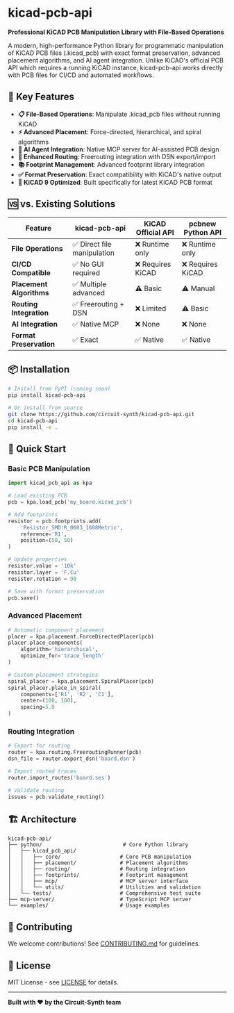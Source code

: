 # kicad-pcb-api

**Professional KiCAD PCB Manipulation Library with File-Based Operations**

A modern, high-performance Python library for programmatic manipulation of KiCAD PCB files (.kicad_pcb) with exact format preservation, advanced placement algorithms, and AI agent integration. Unlike KiCAD's official PCB API which requires a running KiCAD instance, kicad-pcb-api works directly with PCB files for CI/CD and automated workflows.

## 🚀 Key Features

- **📋 File-Based Operations**: Manipulate .kicad_pcb files without running KiCAD
- **⚡ Advanced Placement**: Force-directed, hierarchical, and spiral algorithms
- **🤖 AI Agent Integration**: Native MCP server for AI-assisted PCB design
- **🔧 Enhanced Routing**: Freerouting integration with DSN export/import
- **📚 Footprint Management**: Advanced footprint library integration
- **✅ Format Preservation**: Exact compatibility with KiCAD's native output
- **🎯 KiCAD 9 Optimized**: Built specifically for latest KiCAD PCB format

## 🆚 vs. Existing Solutions

| Feature | kicad-pcb-api | KiCAD Official API | pcbnew Python API |
|---------|---------------|-------------------|-------------------|
| **File Operations** | ✅ Direct file manipulation | ❌ Runtime only | ❌ Runtime only |
| **CI/CD Compatible** | ✅ No GUI required | ❌ Requires KiCAD | ❌ Requires KiCAD |
| **Placement Algorithms** | ✅ Multiple advanced | ⚠️ Basic | ⚠️ Manual |
| **Routing Integration** | ✅ Freerouting + DSN | ❌ Limited | ⚠️ Basic |
| **AI Integration** | ✅ Native MCP | ❌ None | ❌ None |
| **Format Preservation** | ✅ Exact | ✅ Native | ✅ Native |

## 📦 Installation

```bash
# Install from PyPI (coming soon)
pip install kicad-pcb-api

# Or install from source
git clone https://github.com/circuit-synth/kicad-pcb-api.git
cd kicad-pcb-api
pip install -e .
```

## 🎯 Quick Start

### Basic PCB Manipulation

```python
import kicad_pcb_api as kpa

# Load existing PCB
pcb = kpa.load_pcb('my_board.kicad_pcb')

# Add footprints
resistor = pcb.footprints.add(
    'Resistor_SMD:R_0603_1608Metric', 
    reference='R1', 
    position=(50, 50)
)

# Update properties
resistor.value = '10k'
resistor.layer = 'F.Cu'
resistor.rotation = 90

# Save with format preservation
pcb.save()
```

### Advanced Placement

```python
# Automatic component placement
placer = kpa.placement.ForceDirectedPlacer(pcb)
placer.place_components(
    algorithm='hierarchical',
    optimize_for='trace_length'
)

# Custom placement strategies
spiral_placer = kpa.placement.SpiralPlacer(pcb)
spiral_placer.place_in_spiral(
    components=['R1', 'R2', 'C1'],
    center=(100, 100),
    spacing=5.0
)
```

### Routing Integration

```python
# Export for routing
router = kpa.routing.FreeroutingRunner(pcb)
dsn_file = router.export_dsn('board.dsn')

# Import routed traces
router.import_routes('board.ses')

# Validate routing
issues = pcb.validate_routing()
```

## 🏗️ Architecture

```
kicad-pcb-api/
├── python/                          # Core Python library
│   ├── kicad_pcb_api/
│   │   ├── core/                   # Core PCB manipulation
│   │   ├── placement/              # Placement algorithms
│   │   ├── routing/                # Routing integration
│   │   ├── footprints/             # Footprint management
│   │   ├── mcp/                    # MCP server interface
│   │   └── utils/                  # Utilities and validation
│   └── tests/                      # Comprehensive test suite
├── mcp-server/                     # TypeScript MCP server
└── examples/                       # Usage examples
```

## 🤝 Contributing

We welcome contributions! See [CONTRIBUTING.md](CONTRIBUTING.md) for guidelines.

## 📄 License

MIT License - see [LICENSE](LICENSE) for details.

---

**Built with ❤️ by the Circuit-Synth team**